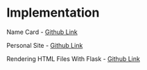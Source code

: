 # Implementation

Name Card - [Github Link](https://github.com/grandeurkoe/100-days-of-code-the-complete-python-pro-bootcamp/tree/3c4448a729e674d11d413563af467bd1496e9a2c/day-056-rendering-static-files-and-using-website-templates/name-card)

Personal Site - [Github Link](https://github.com/grandeurkoe/100-days-of-code-the-complete-python-pro-bootcamp/tree/3c4448a729e674d11d413563af467bd1496e9a2c/day-056-rendering-static-files-and-using-website-templates/personal-site)

Rendering HTML Files With Flask - [Github Link](https://github.com/grandeurkoe/100-days-of-code-the-complete-python-pro-bootcamp/tree/3c4448a729e674d11d413563af467bd1496e9a2c/day-056-rendering-static-files-and-using-website-templates/rendering-html-files-with-flask)